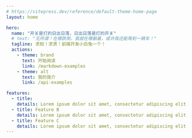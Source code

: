 ```yaml
---
# https://vitepress.dev/reference/default-theme-home-page
layout: home

hero:
  name: "开关是灯的日出日落，日出日落是灯的开关"
  # text: "无所谓！在哪跌倒，我就在哪躺着，或许我还能等到一辆车！"
  tagline: 求知！求贤！前端开发小白兔一个！
  actions:
    - theme: brand
      text: 开始阅读
      link: /markdown-examples
    - theme: alt
      text: 我的简介
      link: /api-examples

features:
  - title:
    details: Lorem ipsum dolor sit amet, consectetur adipiscing elit
  - title: Feature B
    details: Lorem ipsum dolor sit amet, consectetur adipiscing elit
  - title: Feature C
    details: Lorem ipsum dolor sit amet, consectetur adipiscing elit
---
```

